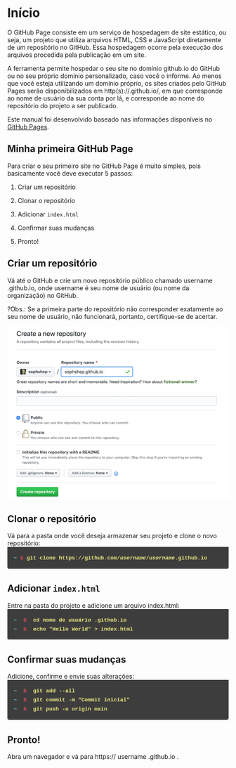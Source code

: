 # Início

O GitHub Page consiste em um serviço de hospedagem de site estático, ou seja, um projeto que utiliza arquivos HTML, CSS e JavaScript diretamente de um repositório no GitHub. 
Essa hospedagem ocorre pela execução dos arquivos procedida pela publicação em um site.

A ferramenta permite hospedar o seu site no domínio github.io do GitHub ou no seu próprio domínio personalizado, caso você o informe. 
Ao menos que você esteja utilizando um domínio próprio, os sites criados pelo GitHub Pages serão disponibilizados em 
http(s)://<username>.github.io/<repository>, em que <username> corresponde ao nome de usuário da sua conta por lá, e <repository> corresponde ao nome do repositório do projeto a ser publicado.

Este manual foi desenvolvido baseado nas informações disponíveis no [GitHub Pages](https://pages.github.com/).

## Minha primeira GitHub Page

Para criar o seu primeiro site no GitHub Page é muito simples, pois basicamente você deve executar 5 passos:

1. Criar um repositório

2. Clonar o repositório

3. Adicionar ``index.html``

4. Confirmar suas mudanças

5. Pronto!


## Criar um repositório
Vá até o GitHub e crie um novo repositório público chamado username .github.io, 
onde username é seu nome de usuário (ou nome da organização) no GitHub.

  ?Obs.: Se a primeira parte do repositório não corresponder exatamente ao seu nome de usuário, 
  não funcionará, portanto, certifique-se de acertar.
  
  ![Criar repositório](./images/git2.png)

## Clonar o repositório
Vá para a pasta onde você deseja armazenar seu projeto e clone o novo repositório:
  ![Clonar repositório](./images/git.png)
  
  
## Adicionar ``index.html``
Entre na pasta do projeto e adicione um arquivo index.html:
  ![Adicionar html](./images/git3.png)
 
 
## Confirmar suas mudanças
Adicione, confirme e envie suas alterações:
  ![Confirmar](./images/git4.png)
  

## Pronto!
 Abra um navegador e vá para https:// username .github.io .
